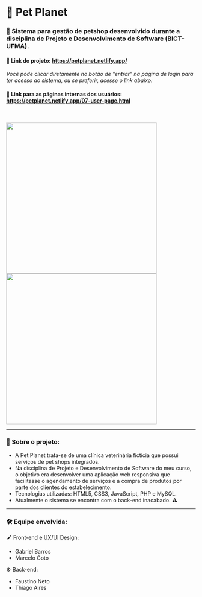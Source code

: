 # 🐶 Pet Planet 
### 🐾 Sistema para gestão de petshop desenvolvido durante a disciplina de Projeto e Desenvolvimento de Software (BICT-UFMA). 

#### 🔗 Link do projeto: https://petplanet.netlify.app/ 
*Você pode clicar diretamente no botão de "entrar" na página de login para ter acesso ao sistema, ou se preferir, acesse o link abaixo:*
#### 🔗 Link para as páginas internas dos usuários: https://petplanet.netlify.app/07-user-page.html 
<br>

<a href="https://petplanet.netlify.app/" target="_blank"><img align="center" src="https://media1.giphy.com/media/BdpzGLfVC8VTGiEWSh/giphy.gif?cid=790b76117f73190b9eca22aee11ab8496de769bb5bff5f04&rid=giphy.gif&ct=g" width="400" frameBorder="0" class="giphy-embed" allowFullScreen></a>&#x0020;<a href="https://petplanet.netlify.app/" target="_blank"><img align="center" src="https://media1.giphy.com/media/V8f1Ma0zSyAq1XY4l8/giphy.gif?cid=790b76119576e965c768c4af0e8d0d8e5b7f30e533fd6fd3&rid=giphy.gif&ct=g" width="400" frameBorder="0" class="giphy-embed" allowFullScreen></a>


___

### 📜 Sobre o projeto:
* A Pet Planet trata-se de uma clínica veterinária fictícia que possui serviços de pet shops integrados.
* Na disciplina de Projeto e Desenvolvimento de Software do meu curso, o objetivo era desenvolver uma aplicação web responsiva que facilitasse o agendamento de serviços e a compra de produtos por parte dos clientes do estabelecimento.
* Tecnologias utilizadas: HTML5, CSS3, JavaScript, PHP e MySQL.
* Atualmente o sistema se encontra com o back-end inacabado. ⚠

___

### 🛠 Equipe envolvida:

🖌 Front-end e UX/UI Design:
* Gabriel Barros
* Marcelo Goto

⚙ Back-end:
* Faustino Neto
* Thiago Aires

